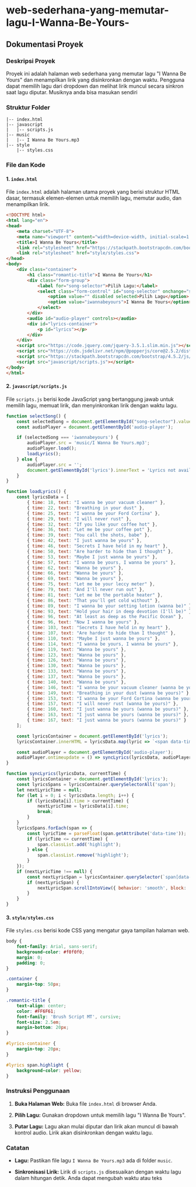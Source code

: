 # web-sederhana-yang-memutar-lagu-I-Wanna-Be-Yours-

## Dokumentasi Proyek

### Deskripsi Proyek
Proyek ini adalah halaman web sederhana yang memutar lagu "I Wanna Be Yours" dan menampilkan lirik yang disinkronkan dengan waktu. Pengguna dapat memilih lagu dari dropdown dan melihat lirik muncul secara sinkron saat lagu diputar. Musiknya anda bisa masukan sendiri

### Struktur Folder
```
|-- index.html
|-- javascript
|   |-- scripts.js
|-- music
|   |-- I Wanna Be Yours.mp3
|-- style
    |-- styles.css
```

### File dan Kode

#### 1. `index.html`

File `index.html` adalah halaman utama proyek yang berisi struktur HTML dasar, termasuk elemen-elemen untuk memilih lagu, memutar audio, dan menampilkan lirik.

```html
<!DOCTYPE html>
<html lang="en">
<head>
    <meta charset="UTF-8">
    <meta name="viewport" content="width=device-width, initial-scale=1.0">
    <title>I Wanna Be Yours</title>
    <link rel="stylesheet" href="https://stackpath.bootstrapcdn.com/bootstrap/4.5.2/css/bootstrap.min.css">
    <link rel="stylesheet" href="style/styles.css">
</head>
<body>
    <div class="container">
        <h1 class="romantic-title">I Wanna Be Yours</h1>
        <div class="form-group">
            <label for="song-selector">Pilih Lagu:</label>
            <select class="form-control" id="song-selector" onchange="selectSong()">
                <option value="" disabled selected>Pilih Lagu</option>
                <option value="iwannabeyours">I Wanna Be Yours</option>
            </select>
        </div>
        <audio id="audio-player" controls></audio>
        <div id="lyrics-container">
            <p id="lyrics"></p>
        </div>
    </div>
    <script src="https://code.jquery.com/jquery-3.5.1.slim.min.js"></script>
    <script src="https://cdn.jsdelivr.net/npm/@popperjs/core@2.5.2/dist/umd/popper.min.js"></script>
    <script src="https://stackpath.bootstrapcdn.com/bootstrap/4.5.2/js/bootstrap.min.js"></script>
    <script src="javascript/scripts.js"></script>
</body>
</html>
```

#### 2. `javascript/scripts.js`

File `scripts.js` berisi kode JavaScript yang bertanggung jawab untuk memilih lagu, memuat lirik, dan menyinkronkan lirik dengan waktu lagu.

```javascript
function selectSong() {
    const selectedSong = document.getElementById("song-selector").value;
    const audioPlayer = document.getElementById('audio-player');

    if (selectedSong === 'iwannabeyours') {
        audioPlayer.src = 'music/I Wanna Be Yours.mp3'; 
        audioPlayer.load(); 
        loadLyrics(); 
    } else {
        audioPlayer.src = ''; 
        document.getElementById('lyrics').innerText = 'Lyrics not available.';
    }
}

function loadLyrics() {
    const lyricsData = [
        { time: 18, text: "I wanna be your vacuum cleaner" },
        { time: 22, text: "Breathing in your dust" },
        { time: 25, text: "I wanna be your Ford Cortina" },
        { time: 29, text: "I will never rust" },
        { time: 32, text: "If you like your coffee hot" },
        { time: 36, text: "Let me be your coffee pot" },
        { time: 39, text: "You call the shots, babe" },
        { time: 42, text: "I just wanna be yours" },
        { time: 46, text: "Secrets I have held in my heart" },
        { time: 50, text: "Are harder to hide than I thought" },
        { time: 53, text: "Maybe I just wanna be yours" },
        { time: 57, text: "I wanna be yours, I wanna be yours" },
        { time: 62, text: "Wanna be yours" },
        { time: 66, text: "Wanna be yours" },
        { time: 69, text: "Wanna be yours" },
        { time: 75, text: "Let me be your leccy meter" },
        { time: 79, text: "And I'll never run out" },
        { time: 81, text: "Let me be the portable heater" },
        { time: 86, text: "That you'll get cold without" },
        { time: 89, text: "I wanna be your setting lotion (wanna be)" },
        { time: 93, text: "Hold your hair in deep devotion (I'll be)" },
        { time: 96, text: "At least as deep as the Pacific Ocean" },
        { time: 96, text: "Now I wanna be yours" },
        { time: 103, text: "Secrets I have held in my heart" },
        { time: 107, text: "Are harder to hide than I thought" },
        { time: 110, text: "Maybe I just wanna be yours" },
        { time: 114, text: "I wanna be yours, I wanna be yours" },
        { time: 119, text: "Wanna be yours" },
        { time: 123, text: "Wanna be yours" },
        { time: 126, text: "Wanna be yours" },
        { time: 130, text: "Wanna be yours" },
        { time: 133, text: "Wanna be yours" },
        { time: 137, text: "Wanna be yours" },
        { time: 140, text: "Wanna be yours" },
        { time: 146, text: "I wanna be your vacuum cleaner (wanna be yours)" },
        { time: 149, text: "Breathing in your dust (wanna be yours)" },
        { time: 153, text: "I wanna be your Ford Cortina (wanna be yours)" },
        { time: 157, text: "I will never rust (wanna be yours)" },
        { time: 160, text: "I just wanna be yours (wanna be yours)" },
        { time: 163, text: "I just wanna be yours (wanna be yours)" },
        { time: 167, text: "I just wanna be yours (wanna be yours)" }
    ];

    const lyricsContainer = document.getElementById('lyrics');
    lyricsContainer.innerHTML = lyricsData.map(lyric => `<span data-time="${lyric.time}">${lyric.text}</span><br>`).join('');

    const audioPlayer = document.getElementById('audio-player');
    audioPlayer.ontimeupdate = () => syncLyrics(lyricsData, audioPlayer.currentTime);
}

function syncLyrics(lyricsData, currentTime) {
    const lyricsContainer = document.getElementById('lyrics');
    const lyricsSpans = lyricsContainer.querySelectorAll('span');
    let nextLyricTime = null;
    for (let i = 0; i < lyricsData.length; i++) {
        if (lyricsData[i].time > currentTime) {
            nextLyricTime = lyricsData[i].time;
            break;
        }
    }
    lyricsSpans.forEach(span => {
        const lyricTime = parseFloat(span.getAttribute('data-time'));
        if (lyricTime <= currentTime) {
            span.classList.add('highlight');
        } else {
            span.classList.remove('highlight');
        }
    });
    if (nextLyricTime !== null) {
        const nextLyricSpan = lyricsContainer.querySelector(`span[data-time="${nextLyricTime}"]`);
        if (nextLyricSpan) {
            nextLyricSpan.scrollIntoView({ behavior: 'smooth', block: 'center' });
        }
    }
}
```

#### 3. `style/styles.css`

File `styles.css` berisi kode CSS yang mengatur gaya tampilan halaman web.

```css
body {
    font-family: Arial, sans-serif;
    background-color: #f0f0f0;
    margin: 0;
    padding: 0;
}

.container {
    margin-top: 50px;
}

.romantic-title {
    text-align: center;
    color: #FF6F61;
    font-family: 'Brush Script MT', cursive;
    font-size: 2.5em;
    margin-bottom: 20px;
}

#lyrics-container {
    margin-top: 20px;
}

#lyrics span.highlight {
    background-color: yellow;
}
```

### Instruksi Penggunaan

1. **Buka Halaman Web:**
   Buka file `index.html` di browser Anda.

2. **Pilih Lagu:**
   Gunakan dropdown untuk memilih lagu "I Wanna Be Yours".

3. **Putar Lagu:**
   Lagu akan mulai diputar dan lirik akan muncul di bawah kontrol audio. Lirik akan disinkronkan dengan waktu lagu.

### Catatan

- **Lagu:**
  Pastikan file lagu `I Wanna Be Yours.mp3` ada di folder `music`.

- **Sinkronisasi Lirik:**
  Lirik di `scripts.js` disesuaikan dengan waktu lagu dalam hitungan detik. Anda dapat mengubah waktu atau teks 
